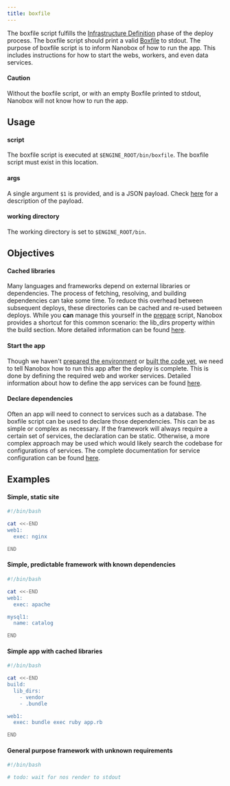 ```yaml
---
title: boxfile
---
```


The boxfile script fulfills the [Infrastructure Definition](/engines/how-engines-work#infrastructure-definition) phase of the deploy process. The boxfile script should print a valid [Boxfile](/boxfile/intro) to stdout. The purpose of boxfile script is to inform Nanobox of how to run the app. This includes instructions for how to start the webs, workers, and even data services.

#### Caution

Without the boxfile script, or with an empty Boxfile printed to stdout, Nanobox will not know how to run the app.

## Usage

#### script

The boxfile script is executed at `$ENGINE_ROOT/bin/boxfile`. The boxfile script must exist in this location.

#### args

A single argument `$1` is provided, and is a JSON payload. Check [here](/engines/scripts/intro#payload) for a description of the payload.

#### working directory

The working directory is set to `$ENGINE_ROOT/bin`.

## Objectives

#### Cached libraries

Many languages and frameworks depend on external libraries or dependencies. The process of fetching, resolving, and building dependencies can take some time. To reduce this overhead between subsequent deploys, these directories can be cached and re-used between deploys. While you **can** manage this yourself in the [prepare](/engines/scripts/prepare) script, Nanobox provides a shortcut for this common scenario: the lib_dirs property within the build section. More detailed information can be found [here](/boxfile/build#dependency-management).

#### Start the app

Though we haven't [prepared the environment](/engines/how-engines-work#environment-preparation) or [built the code yet](/engines/how-engines-work#application-build), we need to tell Nanobox how to run this app after the deploy is complete. This is done by defining the required web and worker services. Detailed information about how to define the app services can be found [here](/boxfile/code-services).

#### Declare dependencies

Often an app will need to connect to services such as a database. The boxfile script can be used to declare those dependencies. This can be as simple or complex as necessary. If the framework will always require a certain set of services, the declaration can be static. Otherwise, a more complex approach may be used which would likely search the codebase for configurations of services. The complete documentation for service configuration can be found [here](/boxfile/data-services/).

## Examples

#### Simple, static site

```bash
#!/bin/bash

cat <<-END
web1:
  exec: nginx

END
```

#### Simple, predictable framework with known dependencies

```bash
#!/bin/bash

cat <<-END
web1:
  exec: apache

mysql1:
  name: catalog

END
```

#### Simple app with cached libraries

```bash
#!/bin/bash

cat <<-END
build:
  lib_dirs:
    - vendor
    - .bundle

web1:
  exec: bundle exec ruby app.rb

END
```

#### General purpose framework with unknown requirements

```bash
#!/bin/bash

# todo: wait for nos render to stdout
```
